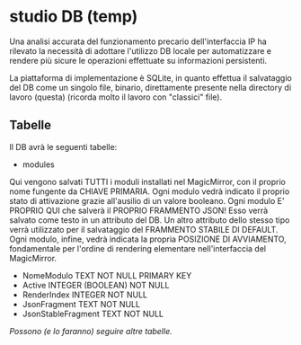 # studio DB (temp)

Una analisi accurata del funzionamento precario dell'interfaccia IP ha rilevato la necessità di adottare l'utilizzo DB locale per automatizzare e rendere più sicure le operazioni effettuate su informazioni persistenti.

La piattaforma di implementazione è SQLite, in quanto effettua il salvataggio del DB come un singolo file, binario, direttamente presente nella directory di lavoro (questa) (ricorda molto il lavoro con "classici" file).

## Tabelle

Il DB avrà le seguenti tabelle:

- modules

Qui vengono salvati TUTTI i moduli installati nel MagicMirror, con il proprio nome fungente da CHIAVE PRIMARIA. Ogni modulo vedrà indicato il proprio stato di attivazione grazie all'ausilio di un valore booleano.
Ogni modulo E' PROPRIO QUI che salverà il PROPRIO FRAMMENTO JSON! Esso verrà salvato come testo in un attributo del DB. Un altro attributo dello stesso tipo verrà utilizzato per il salvataggio del FRAMMENTO STABILE DI DEFAULT.
Ogni modulo, infine, vedrà indicata la propria POSIZIONE DI AVVIAMENTO, fondamentale per l'ordine di rendering elementare nell'interfaccia del MagicMirror.

- NomeModulo TEXT NOT NULL PRIMARY KEY
- Active INTEGER (BOOLEAN) NOT NULL
- RenderIndex INTEGER NOT NULL
- JsonFragment TEXT NOT NULL
- JsonStableFragment TEXT NOT NULL
  
_Possono (e lo faranno) seguire altre tabelle._
